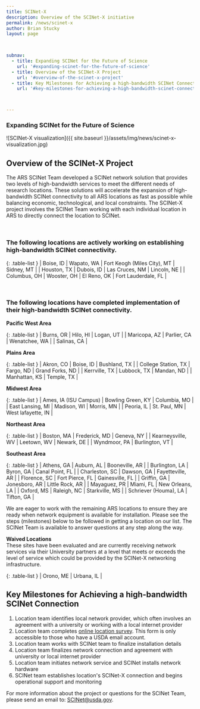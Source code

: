 ```yaml
---
title: SCINet-X
description: Overview of the SCINet-X initiative
permalink: /news/scinet-x
author: Brian Stucky
layout: page

 

subnav:
  - title: Expanding SCINet for the Future of Science
    url: '#expanding-scinet-for-the-future-of-science'
  - title: Overview of the SCINet-X Project
    url: '#overview-of-the-scinet-x-project'
  - title: Key Milestones for Achieving a high-bandwidth SCINet Connection
    url: '#key-milestones-for-achieving-a-high-bandwidth-scinet-connection'



---
```


### Expanding SCINet for the Future of Science

![SCINet-X visualization]({{ site.baseurl }}/assets/img/news/scinet-x-visualization.jpg)

## Overview of the SCINet-X Project

The ARS SCINet Team developed a SCINet network solution that provides two levels of high-bandwidth services to meet the different needs of research locations.  These solutions will accelerate the expansion of high-bandwidth SCINet connectivity to all ARS locations as fast as possible while balancing economic, technological, and local constraints.  The SCINet-X project involves the SCINet Team working with each individual location in ARS to directly connect the location to SCINet. 

<br> 

### The following locations are actively working on establishing high-bandwidth SCINet connectivity. 

{: .table-list }
| Boise, ID | Wapato, WA | Fort Keogh (Miles City), MT | Sidney, MT | 
| Houston, TX | Dubois, ID | Las Cruces, NM | Lincoln, NE |
| Columbus, OH | Wooster, OH | El Reno, OK | Fort Lauderdale, FL | 

<br>

### The following locations have completed implementation of their high-bandwidth SCINet connectivity. 

**Pacific West Area**

{: .table-list }
| Burns, OR | Hilo, HI | Logan, UT |
| Maricopa, AZ | Parlier, CA | Wenatchee, WA |
| Salinas, CA |

**Plains Area**

{: .table-list }
| Akron, CO | Boise, ID | Bushland, TX |
| College Station, TX | Fargo, ND | Grand Forks, ND |
| Kerrville, TX | Lubbock, TX | Mandan, ND |
| Manhattan, KS | Temple, TX |

**Midwest Area**

{: .table-list }
| Ames, IA (ISU Campus) | Bowling Green, KY | Columbia, MO |
| East Lansing, MI | Madison, WI | Morris, MN |
| Peoria, IL | St. Paul, MN | West lafayette, IN |

**Northeast Area**

{: .table-list }
| Boston, MA | Frederick, MD | Geneva, NY | 
| Kearneysville, WV | Leetown, WV | Newark, DE | 
| Wyndmoor, PA | Burlington, VT |

**Southeast Area**

{: .table-list }
| Athens, GA | Auburn, AL | Booneville, AR | 
| Burlington, LA | Byron, GA | Canal Point, FL |
| Charleston, SC | Dawson, GA | Fayetteville, AR |
| Florence, SC | Fort Pierce, FL | Gainesville, FL |
| Griffin, GA | Jonesboro, AR | Little Rock, AR |
| Mayaguez, PR | Miami, FL | New Orleans, LA | 
| Oxford, MS | Raleigh, NC | Starkville, MS |
| Schriever (Houma), LA | Tifton, GA | 


We are eager to work with the remaining ARS locations to ensure they are ready when network equipment is available for installation. Please see the steps (milestones) below to be followed in getting a location on our list. The SCINet Team is available to answer questions at any step along the way. 


**Waived Locations**  
These sites have been evaluated and are currently receiving network services via their University partners at a level that meets or exceeds the level of service which could be provided by the SCINet-X networking infrastructure.

{: .table-list }
| Orono, ME | Urbana, IL |

## Key Milestones for Achieving a high-bandwidth SCINet Connection

1. Location team identifies local network provider, which often involves an agreement with a university or working with a local internet provider
1. Location team completes [online location survey](https://forms.office.com/g/wcLFzhV73h). This form is only accessible to those who have a USDA email account.
1. Location team works with SCINet team to finalize installation details
1. Location team finalizes network connection and agreement with university or local internet provider
1. Location team initiates network service and SCINet installs network hardware
1. SCINet team establishes location's SCINet-X connection and begins operational support and monitoring

For more information about the project or questions for the SCINet Team, please send an email to: [SCINet@usda.gov](mailto:SCINet@usda.gov).

